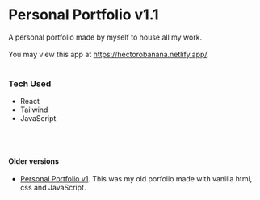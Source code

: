 # Personal Portfolio v1.1

A personal portfolio made by myself to house all my work.
<br/>
<br/>
You may view this app at https://hectorobanana.netlify.app/.
<br/>
<br/>

### Tech Used
- React
- Tailwind
- JavaScript
<br/>
<br/>

#### Older versions
- [Personal Portfolio v1](https://hjaox.github.io/). This was my old porfolio made with vanilla html, css and JavaScript.